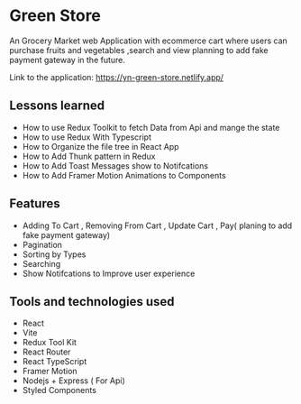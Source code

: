 # Green Store

An Grocery Market web Application with ecommerce cart where users can purchase fruits and vegetables ,search and view
planning to add fake payment gateway in the future.

Link to the application: https://yn-green-store.netlify.app/


## Lessons learned

- How to use Redux Toolkit to fetch Data from Api and mange the state
- How to use Redux With Typescript
- How to Organize the file tree in React App
- How to Add Thunk pattern in Redux
- How to Add Toast Messages show to Notifcations
- How to Add Framer Motion Animations to Components


## Features

- Adding To Cart , Removing From Cart , Update Cart , Pay( planing to add fake payment gateway)
- Pagination
- Sorting by Types
- Searching
- Show Notifcations to Improve user experience

## Tools and technologies used

- React 
- Vite
- Redux Tool Kit
- React Router
- React TypeScript
- Framer Motion
- Nodejs + Express ( For Api)
- Styled Components


